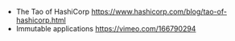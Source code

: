 - The Tao of HashiCorp https://www.hashicorp.com/blog/tao-of-hashicorp.html
- Immutable applications https://vimeo.com/166790294
